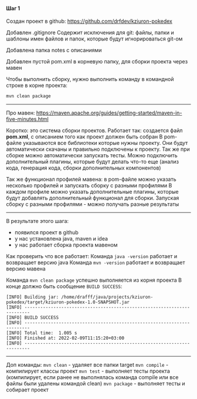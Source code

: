 #### Шаг 1

Создан проект в github: https://github.com/drfdev/kziuron-pokedex

Добавлен .gitignore
Содержит исключения для git: файлы, папки и шаблоны имен файлов и папок, которые будут игнорироваться git-ом

Добавлена папка notes с описаниями

Добавлен пустой pom.xml в корневую папку, для сборки проекта через мавен

Чтобы выполнить сборку, нужно выполнить команду в командной строке в корне проекта:
```bash
mvn clean package
```

---

Про мавен:
https://maven.apache.org/guides/getting-started/maven-in-five-minutes.html

Коротко: это система сборки проектов.
Работает так: создается файл **pom.xml**, с описанием того как проект должен быть собран
В pom-файле указываются все библиотеки которые нужны проекту. Они будут автоматически скачаны и правильно подключены к проекту.
Так же при сборке можно автоматически запускать тесты.
Можно подключить дополнительный плагины, которые будут делать что-то еще (анализ кода, генерация кода, сборки дополнительных компонентов)

Так же функционал профилей мавена: в pom-файле можно указать несколько профилей и запускать сборку с разными профилями
В каждом профиле можно указать дополнительные плагины, которые будут добавлять дополнительный функционал для сборки.
Запуская сборку с разными профилями - можно получать разные результаты

---

В результате этого шага:
* появился проект в github
* у нас установлена java, maven и idea
* у нас работает сборка проекта мавеном

Как проверить что все работает:
Команда `java -version` работает и возвращает версию java
Команда `mvn -version` работает и возвращает версию мавена

Команда `mvn clean package` успешно выполняется из корня проекта
В конце должно быть сообщение `BUILD SUCCESS`:
```
[INFO] Building jar: /home/drafff/java/projects/kziuron-pokedex/target/kziuron-pokedex-1.0-SNAPSHOT.jar
[INFO] ------------------------------------------------------------------------
[INFO] BUILD SUCCESS
[INFO] ------------------------------------------------------------------------
[INFO] Total time:  1.005 s
[INFO] Finished at: 2022-02-09T11:15:20+03:00
[INFO] ------------------------------------------------------------------------
```

---

Доп команды:
`mvn clean` - удаляет все папки target
`mvn compile` - компилирует классы проект
`mvn test` - выполняет тесты проекта (компилирует, если ранее не выполнялась команда compile или все файлы были удалены командой clean)
`mvn package` - выполняет тесты и собирает проект